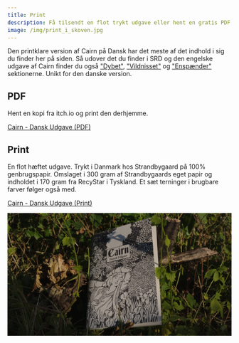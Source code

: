 ```yaml
---
title: Print
description: Få tilsendt en flot trykt udgave eller hent en gratis PDF.
image: /img/print_i_skoven.jpg
---
```


Den printklare version af Cairn på Dansk har det meste af det indhold i sig
du finder her på siden. Så udover det du finder i SRD og den engelske udgave
af Cairn finder du også ["Dybet"](https://da.cairnrpg.com/dybet/), ["Vildnisset"](https://da.cairnrpg.com/vildnisset/) og ["Enspænder"](https://da.cairnrpg.com/ensp%C3%A6nder/) sektionerne.
Unikt for den danske version.

## PDF

Hent en kopi fra itch.io og print den derhjemme.

[Cairn - Dansk Udgave (PDF)](https://toxicdonkeybutts.itch.io/cairn)

## Print

En flot hæftet udgave. Trykt i Danmark hos Strandbygaard på 100% genbrugspapir.
Omslaget i 300 gram af Strandbygaards eget papir og indholdet i 170 gram fra
RecyStar i Tyskland. Et sæt terninger i brugbare farver følger også med.

[Cairn - Dansk Udgave (Print)](https://buy.stripe.com/6oE2aZers2SIfRe145)

![Cairn på Dansk i dets naturlige element](/img/print_i_skoven.jpg)
